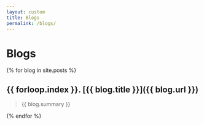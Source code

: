 ```yaml
---
layout: custom
title: Blogs
permalink: /blogs/
---
```


# Blogs

{% for blog in site.posts %}

## {{ forloop.index }}. [{{ blog.title }}]({{ blog.url }})
> {{ blog.summary }}

{% endfor %}

